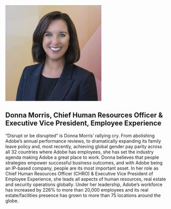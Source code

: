 ![](donnamorris/avatar_user_10258_1549994383-300x300.jpg)

## Donna Morris, Chief Human Resources Officer & Executive Vice President, Employee Experience

“Disrupt or be disrupted” is Donna Morris’ rallying cry. From abolishing Adobe’s annual performance reviews, to dramatically expanding its family leave policy and, most recently, achieving global gender pay parity across all 32 countries where Adobe has employees, she has set the industry agenda making Adobe a great place to work. Donna believes that people strategies empower successful business outcomes, and with Adobe being an IP-based company, people are its most important asset. In her role as Chief Human Resources Officer (CHRO) & Executive Vice President of Employee Experience, she leads all aspects of human resources, real estate and security operations globally. Under her leadership, Adobe’s workforce has increased by 226% to more than 20,000 employees and its real estate/facilities presence has grown to more than 75 locations around the globe.

